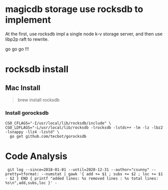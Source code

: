 # magicdb storage use rocksdb to implement

At the first, use rocksdb impl a single node k-v storage server, and then use libp2p raft to rewrite.

go go go !!!


# rocksdb install

## Mac Install  
> brew install rocksdb

### Install gorocksdb

```
CGO_CFLAGS="-I/usr/local/lib/rocksdb/include" \
CGO_LDFLAGS="-L/usr/local/lib/rocksdb -lrocksdb -lstdc++ -lm -lz -lbz2 -lsnappy -llz4 -lzstd" \
  go get github.com/tecbot/gorocksdb

```

# Code Analysis

```
 git log --since=2018-01-01 --until=2020-12-31 --author="csunny" --pretty=tformat: --numstat | gawk '{ add += $1 ; subs += $2 ; loc += $1 - $2 } END { printf "added lines: %s removed lines : %s total lines: %s\n",add,subs,loc }' -
```
